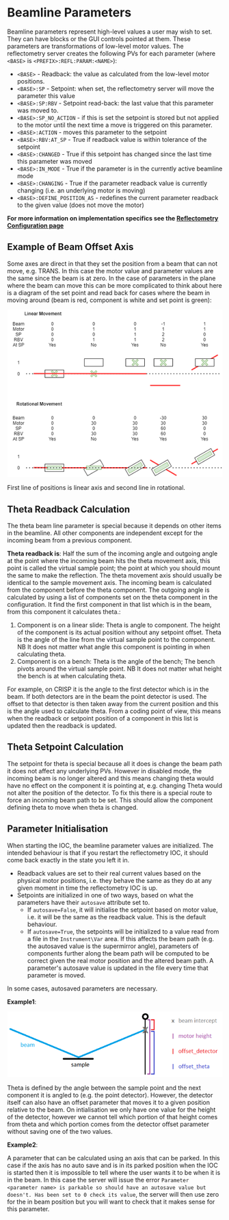 # Beamline Parameters

Beamline parameters represent high-level values a user may wish to set. They can have blocks or the GUI controls pointed at them. These parameters are transformations of low-level motor values. The reflectometry server creates the following PVs for each parameter (where `<BASE>` is `<PREFIX>:REFL:PARAM:<NAME>`):

- `<BASE>` - Readback: the value as calculated from the low-level motor positions.
- `<BASE>:SP` - Setpoint: when set, the reflectometry server will move the parameter this value
- `<BASE>:SP:RBV` - Setpoint read-back: the last value that this parameter was moved to.
- `<BASE>:SP_NO_ACTION` - if this is set the setpoint is stored but not applied to the motor until the next time a move is triggered on this parameter.
- `<BASE>:ACTION` - moves this parameter to the setpoint
- `<BASE>:RBV:AT_SP` - True if readback value is within tolerance of the setpoint
- `<BASE>:CHANGED` - True if this setpoint has changed since the last time this parameter was moved
- `<BASE>:IN_MODE` - True if the parameter is in the currently active beamline mode
- `<BASE>:CHANGING` - True if the parameter readback value is currently changing (i.e. an underlying motor is moving)
- `<BASE>:DEFINE_POSITION_AS` - redefines the current parameter readback to the given value (does not move the motor)

**For more information on implementation specifics see the [Reflectometry Configuration page](https://github.com/ISISComputingGroup/ibex_developers_manual/wiki/Reflectometry-Configuration#beamline-parameters)**

## Example of Beam Offset Axis

Some axes are direct in that they set the position from a beam that can not move, e.g. TRANS. In this case the motor value and parameter values are the same since the beam is at zero. In the case of parameters in the plane where the beam can move this can be more complicated to think about here is a diagram of the set point and read back for cases where the beam in moving around (beam is red, component is white and set point is green):

![Relative parameter with motor positions](images/RelativeParameterWithMotor.png)

First line of positions is linear axis and second line in rotational.

## Theta Readback Calculation

The theta beam line parameter is special because it depends on other items in the beamline. All other components are independent except for the incoming beam from a previous component. 

**Theta readback is**: Half the sum of the incoming angle and outgoing angle at the point where the incoming beam hits the theta movement axis, this point is called the virtual sample point; the point at which you should mount the same to make the reflection. The theta movement axis should usually be identical to the sample movement axis. The incoming beam is calculated from the component before the theta component. The outgoing angle is calculated by using a list of components set on the theta component in the configuration. It find the first component in that list which is in the beam, from this component it calculates theta.: 

1. Component is on a linear slide: Theta is angle to component. The height of the component is its actual position without any setpoint offset. Theta is the angle of the line from the virtual sample point to the component. NB It does not matter what angle this component is pointing in when calculating theta.
2. Component is on a bench: Theta is the angle of the bench; The bench pivots around the virtual sample point. NB It does not matter what height the bench is at when calculating theta.

For example, on CRISP it is the angle to the first detector which is in the beam. If both detectors are in the beam the point detector is used. The offset to that detector is then taken away from the current position and this is the angle used to calculate theta. From a coding point of view, this means when the readback or setpoint position of a component in this list is updated then the readback is updated.

## Theta Setpoint Calculation

The setpoint for theta is special because all it does is change the beam path it does not affect any underlying PVs. However in disabled mode, the incoming beam is no longer altered and this means changing theta would have no effect on the component it is pointing at, e.g. changing Theta would not alter the position of the detector. To fix this there is a special route to force an incoming beam path to be set. This should allow the component defining theta to move when theta is changed.

## Parameter Initialisation

When starting the IOC, the beamline parameter values are initialized. The intended behaviour is that if you restart the reflectometry IOC, it should come back exactly in the state you left it in.

- Readback values are set to their real current values based on the physical motor positions, i.e. they behave the same as they do at any given moment in time the reflectometry IOC is up.
- Setpoints are initialized in one of two ways, based on what the parameters have their `autosave` attribute set to.
   - If `autosave=False`, it will initialise the setpoint based on motor value, i.e. it will be the same as the readback value. This is the default behaviour.
   - If `autosave=True`, the setpoints will be initialized to a value read from a file in the `Instrument\Var` area. If this affects the beam path (e.g. the autosaved value is the supermirror angle), parameters of components further along the beam path will be computed to be correct given the real motor position and the altered beam path. A parameter's autosave value is updated in the file every time that parameter is moved.

In some cases, autosaved parameters are necessary. 

**Example1**:

![Init Theta](images/sp_inits.png)

Theta is defined by the angle between the sample point and the next component it is angled to (e.g. the point detector). However, the detector itself can also have an offset parameter that moves it to a given position relative to the beam. On intialisation we only have one value for the height of the detector, however we cannot tell which portion of that height comes from theta and which portion comes from the detector offset parameter without saving one of the two values.

**Example2**:

A parameter that can be calculated using an axis that can be parked. In this case if the axis has no auto save and is in its parked position when the IOC is started then it is impossible to tell where the user wants it to be when it is in the beam. In this case the server will issue the error `Parameter <parameter name> is parkable so should have an autosave value but doesn't. Has been set to 0 check its value`, the server will then use zero for the in beam position but you will want to check that it makes sense for this parameter.

